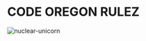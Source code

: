 # CODE OREGON RULEZ
![nuclear-unicorn](https://cloud.githubusercontent.com/assets/270746/16507592/c99e788c-3edf-11e6-8980-b7e4d5f438a8.jpg)
